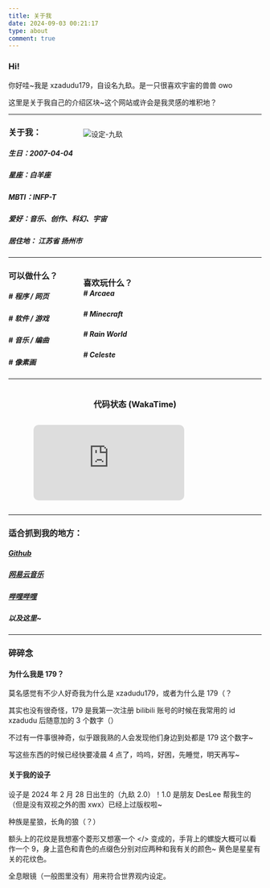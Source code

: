 ```yaml
---
title: 关于我
date: 2024-09-03 00:21:17
type: about
comment: true
---
```


<style>

    .primary {
        color: var(--primary-color);
    }

    .midcontent {
        /* width: 100%; */
        display: flex;
        Justify-content: center;
    }

    .wl-reaction {
        display: none;
    }

</style>

### Hi!

你好哇~我是 xzadudu179，自设名九镹。是一只很喜欢宇宙的兽兽 owo

这里是关于我自己的介绍区块~这个网站或许会是我灵感的堆积地？

---

<div style="max-width:355px;width:100%;float:right">

![设定-九镹](https://image.179.life/images/179.png)

</div>

### 关于我：

##### 生日：<font class="primary">2007</font><font class="primary">-04</font><font class="primary">-04</font>

##### 星座：<font class="primary">白羊座</font>

##### MBTI：<font class="primary">INFP-T</font>

##### 爱好：<font class="primary">音乐、创作、科幻、宇宙</font>

##### 居住地： <font class="primary">江苏省 扬州市</font>

---

<div style="max-width:355px;width:100%;float:right;">

### 喜欢玩什么？

<div style="margin-bottom:-18px"></div>

##### # <font class="primary">Arcaea</font>

##### # <font class="primary">Minecraft</font>

##### # <font class="primary">Rain World</font>

##### # <font class="primary">Celeste</font>

</div>

### 可以做什么？

##### # <font class="primary">程序 / 网页</font>

##### # <font class="primary">软件 / 游戏</font>

##### # <font class="primary">音乐 / 编曲</font>

##### # <font class="primary">像素画</font>

---

<div class="midcontent">

### 代码状态 (WakaTime)

</div>

<div class="midcontent">
<figure style="width:80%;"><embed src="https://wakatime.com/share/@xzadudu179/6a499d57-c43f-420b-8a7c-60ba9c175540.svg" style="border-radius:10px"></embed></figure>
</div>

---

### 适合抓到我的地方：

##### <i class="fa-regular fa-code-compare"></i> <font class="primary"> [Github](https://github.com/xzadudu179) </font>

##### <i class="fa-regular fa-music"></i> <font class="primary"> [网易云音乐](https://music.163.com/#/user/home?id=318786091) </font>

##### <i class="fa-regular fa-tv-retro"></i> <font class="primary"> [哔哩哔哩](https://space.bilibili.com/70738350) </font>

##### 以及这里~

---

### 碎碎念

#### <font class="primary">为什么我是 179？</font>

莫名感觉有不少人好奇我为什么是 xzadudu179，或者为什么是 179（？

其实也没有很奇怪，179 是我第一次注册 bilibili 账号的时候在我常用的 id xzadudu 后随意加的 3 个数字（）

不过有一件事很神奇，似乎跟我熟的人会发现他们身边到处都是 179 这个数字~

写这些东西的时候已经快要凌晨 4 点了，呜呜，好困，先睡觉，明天再写~

#### <font class="primary">关于我的设子</font>

设子是 2024 年 2 月 28 日出生的（九镹 2.0）！1.0 是朋友 DesLee 帮我生的（但是没有双视之外的图 xwx）已经上过版权啦~

种族是星狼，长角的狼（？）

额头上的花纹是我想塞个菱形又想塞一个 </> 变成的，手背上的螺旋大概可以看作一个 9，身上蓝色和青色的点缀色分别对应两种和我有关的颜色~ 黄色是星星有关的花纹色。

全息眼镜（一般图里没有）用来符合世界观内设定。